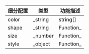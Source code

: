 | 细分配置 | 类型     | 功能描述   |
| -------- | -------- | ---------- |
| color    | \_string | string[]   | Function\_ | 数据点颜色，也可以支持回调的方式设置，回调参数为 `color: (x, y, series) => string` |
| shape    | \_string | Function\_ | 数据点形状，也可以支持回调的方式设置，回调参数为 `shape: (x, y, series) => string` |
| size     | \_number | Function\_ | 数据点大小，也可以支持回调的方式设置，回调参数为 `size: (x, y, series) => number` |
| style    | \_object | Function\_ | 数据点样式，也可以支持回调的方式设置，回调参数为 `style: (x, y, series) => object` |

